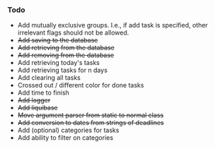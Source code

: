 ### Todo
* Add mutually exclusive groups. I.e., if add task is specified, other irrelevant 
flags should not be allowed.
* ~~Add saving to the database~~
* ~~Add retrieving from the database~~
* ~~Add removing from the database~~
* Add retrieving today's tasks
* Add retrieving tasks for n days
* Add clearing all tasks
* Crossed out / different color for done tasks
* Add time to finish
* ~~Add logger~~
* ~~Add liquibase~~
* ~~Move argument parser from static to normal class~~
* ~~Add conversion to dates from strings of deadlines~~
* Add (optional) categories for tasks
* Add ability to filter on categories